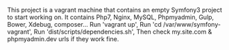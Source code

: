 This project is a vagrant machine that contains an empty Symfony3 project to start working on.
It contains Php7, Nginx, MySQL, Phpmyadmin, Gulp, Bower, Xdebug, composer...
Run 'vagrant up', 
Run 'cd /var/www/symfony-vagrant', 
Run 'dist/scripts/dependencies.sh', 
Then check my.site.com & phpmyadmin.dev urls if they work fine.
